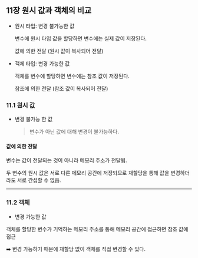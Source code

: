## 11장 원시 값과 객체의 비교

- 원시 타입: 변경 불가능한 값

  변수에 원시 타입 값을 할당하면 변수에는 실제 값이 저장된다.

  값에 의한 전달 (원시 값이 복사되어 전달)

- 객체 타입: 변경 가능한 값

  객체를 변수에 할당하면 변수에는 참조 값이 저장된다.

  참조에 의한 전달 (참조 값이 복사되어 전달)

### 11.1 원시 값

- 변경 불가능 한 값
  > 변수가 아닌 값에 대해 변경이 불가능하다.

#### 값에 의한 전달

변수는 값이 전달되는 것이 아니라 메모리 주소가 전달됨.

두 변수의 원시 값은 서로 다른 메모리 공간에 저장되므로 재할당을 통해 값을 변경하더라도 서로 간섭할 수 없음.

<hr>

### 11.2 객체

- 변경 가능한 값

객체를 할당한 변수가 기억하는 메모리 주소를 통해 메모리 공간에 접근하면 참조 값에 접근

➡️ 변경 가능하기 때문에 재할당 없이 객체를 직접 변경할 수 있다.
